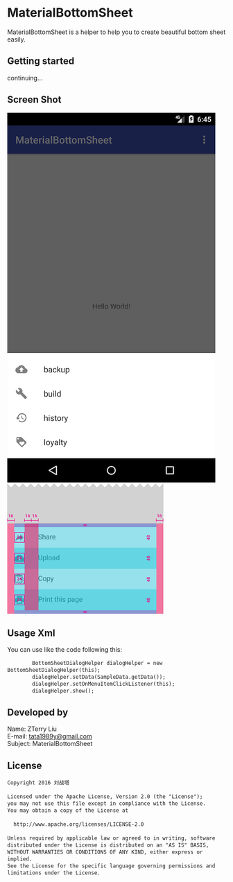 # MaterialBottomSheet
MaterialBottomSheet is a helper to help you to create beautiful bottom sheet easily.

Getting started
---------------
continuing...

Screen Shot
-----------
![](https://github.com/liuzhanta/MaterialBottomSheet/blob/master/Screenshot.png) ![](https://github.com/liuzhanta/MaterialBottomSheet/blob/master/components-bottomsheets-content-actionsheet_08_large_mdpi.png)

Usage Xml
---------
You can use like the code following this:

            BottomSheetDialogHelper dialogHelper = new BottomSheetDialogHelper(this);
            dialogHelper.setData(SampleData.getData());
            dialogHelper.setOnMenuItemClickListener(this);
            dialogHelper.show();
    
Developed by
------------
Name: ZTerry Liu  
E-mail: tata1989y@gmail.com  
Subject: MaterialBottomSheet 
 
License
---------

    Copyright 2016 刘战塔
    
    Licensed under the Apache License, Version 2.0 (the "License");
    you may not use this file except in compliance with the License.
    You may obtain a copy of the License at
 
      http://www.apache.org/licenses/LICENSE-2.0
 
    Unless required by applicable law or agreed to in writing, software
    distributed under the License is distributed on an "AS IS" BASIS,
    WITHOUT WARRANTIES OR CONDITIONS OF ANY KIND, either express or implied.
    See the License for the specific language governing permissions and
    limitations under the License.      